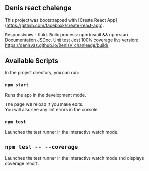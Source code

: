 
## Denis react chalenge
This project was bootstrapped with [Create React App]
(https://github.com/facebook/create-react-app).

Responsivnes - fluid.
Build process: npm install && npm start
Documentation JSDoc.
Unit test Jest 100% coverage
live version: https://denisvas.github.io/DenisV_chanlenge/build/

## Available Scripts

In the project directory, you can run:

### `npm start`

Runs the app in the development mode.<br />

The page will reload if you make edits.<br />
You will also see any lint errors in the console.

### `npm test`

Launches the test runner in the interactive watch mode.<br />

## `npm test -- --coverage`

Launches the test runner in the interactive watch mode and displays coverage report.

